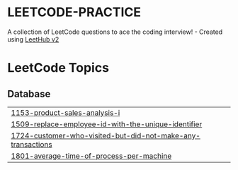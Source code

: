 # LEETCODE-PRACTICE
A collection of LeetCode questions to ace the coding interview! - Created using [LeetHub v2](https://github.com/arunbhardwaj/LeetHub-2.0)

<!---LeetCode Topics Start-->
# LeetCode Topics
## Database
|  |
| ------- |
| [1153-product-sales-analysis-i](https://github.com/PiyushJawale/LEETCODE-PRACTICE/tree/master/1153-product-sales-analysis-i) |
| [1509-replace-employee-id-with-the-unique-identifier](https://github.com/PiyushJawale/LEETCODE-PRACTICE/tree/master/1509-replace-employee-id-with-the-unique-identifier) |
| [1724-customer-who-visited-but-did-not-make-any-transactions](https://github.com/PiyushJawale/LEETCODE-PRACTICE/tree/master/1724-customer-who-visited-but-did-not-make-any-transactions) |
| [1801-average-time-of-process-per-machine](https://github.com/PiyushJawale/LEETCODE-PRACTICE/tree/master/1801-average-time-of-process-per-machine) |
<!---LeetCode Topics End-->